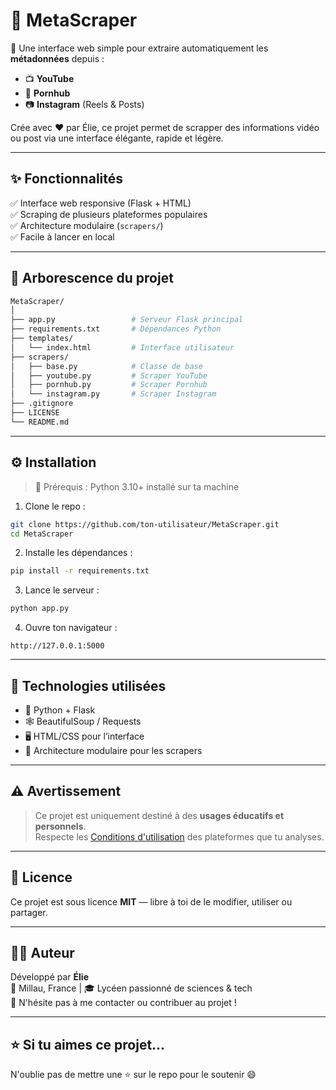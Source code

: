 
# 🧠 MetaScraper

🚀 Une interface web simple pour extraire automatiquement les **métadonnées** depuis :
- 📺 **YouTube**
- 🔞 **Pornhub**
- 📷 **Instagram** (Reels & Posts)

Crée avec ❤️ par Élie, ce projet permet de scrapper des informations vidéo ou post via une interface élégante, rapide et légère.

---

## ✨ Fonctionnalités

✅ Interface web responsive (Flask + HTML)  
✅ Scraping de plusieurs plateformes populaires  
✅ Architecture modulaire (`scrapers/`)  
✅ Facile à lancer en local

---

## 📂 Arborescence du projet

```bash
MetaScraper/
│
├── app.py                 # Serveur Flask principal
├── requirements.txt       # Dépendances Python
├── templates/
│   └── index.html         # Interface utilisateur
├── scrapers/
│   ├── base.py            # Classe de base
│   ├── youtube.py         # Scraper YouTube
│   ├── pornhub.py         # Scraper Pornhub
│   └── instagram.py       # Scraper Instagram
├── .gitignore
├── LICENSE
└── README.md
```

---

## ⚙️ Installation

> 📌 Prérequis : Python 3.10+ installé sur ta machine

1. Clone le repo :
```bash
git clone https://github.com/ton-utilisateur/MetaScraper.git
cd MetaScraper
```

2. Installe les dépendances :
```bash
pip install -r requirements.txt
```

3. Lance le serveur :
```bash
python app.py
```

4. Ouvre ton navigateur :
```
http://127.0.0.1:5000
```

---

## 🧩 Technologies utilisées

- 🐍 Python + Flask
- 🕸️ BeautifulSoup / Requests
- 🖥️ HTML/CSS pour l’interface
- 🧱 Architecture modulaire pour les scrapers

---

## ⚠️ Avertissement

> Ce projet est uniquement destiné à des **usages éducatifs et personnels**.  
> Respecte les [Conditions d'utilisation](https://www.youtube.com/t/terms) des plateformes que tu analyses.

---

## 📃 Licence

Ce projet est sous licence **MIT** — libre à toi de le modifier, utiliser ou partager.

---

## 👨‍💻 Auteur

Développé par **Élie**  
📍 Millau, France | 🎓 Lycéen passionné de sciences & tech  
💬 N'hésite pas à me contacter ou contribuer au projet !

---

## ⭐️ Si tu aimes ce projet...

N'oublie pas de mettre une ⭐ sur le repo pour le soutenir 😄
